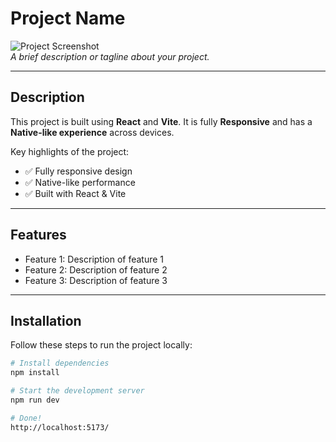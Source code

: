 # Project Name

![Project Screenshot](path/to/your-image.png)  
*A brief description or tagline about your project.*

---

## Description

This project is built using **React** and **Vite**. It is fully **Responsive** and has a **Native-like experience** across devices.  

Key highlights of the project:  
- ✅ Fully responsive design  
- ✅ Native-like performance  
- ✅ Built with React & Vite  

---

## Features

- Feature 1: Description of feature 1  
- Feature 2: Description of feature 2  
- Feature 3: Description of feature 3  

---

## Installation

Follow these steps to run the project locally:

```bash
# Install dependencies
npm install

# Start the development server
npm run dev

# Done!
http://localhost:5173/
